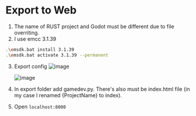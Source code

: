 # Export to Web
1. The name of RUST project and Godot must be different due to file overriting.
2. I use emcc 3.1.39
  ```sh
.\emsdk.bat install 3.1.39 
.\emsdk.bat activate 3.1.39 --permanent
```
3. Export config
   ![image](https://github.com/user-attachments/assets/53c4eb6d-e589-4937-981b-f3f841f7983f)

   ![image](https://github.com/user-attachments/assets/f1537005-ff1b-4cc5-87d6-c7c2f5c60ff5)


4. In export folder add gamedev.py. There's also must be index.html file (in my case I renamed {ProjectName} to index).
5. Open `localhost:8000`

